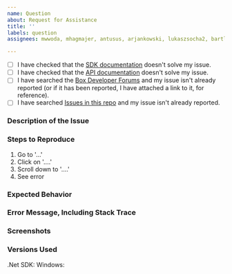 ```yaml
---
name: Question
about: Request for Assistance
title: ''
labels: question
assignees: mwwoda, mhagmajer, antusus, arjankowski, lukaszsocha2, bartlomiejleszczynski

---
```


- [ ] I have checked that the [SDK documentation][sdk-docs] doesn't solve my issue.
- [ ] I have checked that the [API documentation][api-docs] doesn't solve my issue.
- [ ] I have searched the [Box Developer Forums][dev-forums] and my issue isn't already reported (or if it has been reported, I have attached a link to it, for reference).
- [ ] I have searched [Issues in this repo][github-repo] and my issue isn't already reported.

### Description of the Issue
<!-- Replace this text with a description of what problem you're having. -->
<!-- Please include as much detail as possible to help us troubleshoot! -->
<!-- If it isn't obvious, please include how the behavior you expect differs from what actually happened. -->
<!-- This is really important so we know how to start troubleshooting your issue. -->

### Steps to Reproduce
<!-- Please include detailed steps to reproduce the issue you're seeing, if possible. -->
<!-- If you don't have a reproducible error, please make sure that you give us as much detail -->
<!-- as you can about what your application was doing when the error occurred. -->
<!-- Good steps to reproduce the problem help speed up debugging for us and gets your issue resolved sooner! -->
1. Go to '...'
2. Click on '....'
3. Scroll down to '....'
4. See error

### Expected Behavior
<!-- What did you expect to happen? -->

### Error Message, Including Stack Trace
<!-- Share the full error output you're seeing, if applicable. -->
<!-- Please include the full stack trace to help us identify where the error is happening. -->

### Screenshots
<!-- If applicable, add screenshots to help explain your problem. -->

### Versions Used
.Net SDK: <!-- Replace with the version of the .Net SDK you're using. -->
Windows: <!-- Replace with the version of Windows your application is running on. -->

[sdk-docs]: ./docs
[api-docs]: https://developer.box.com/docs
[dev-forums]: https://community.box.com/t5/Platform-and-Development-Forum/bd-p/DeveloperForum
[github-repo]: https://github.com/box/box-windows-sdk-v2/search?type=Issues
